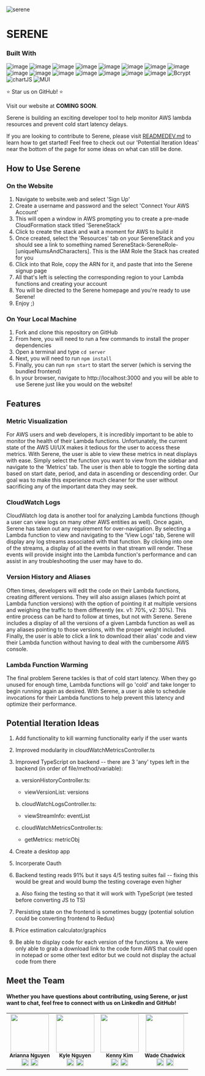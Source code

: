 ![serene](https://github.com/oslabs-beta/Serene/assets/112911565/95f391d2-3d11-419e-9b61-385d743fa57e)

# SERENE

### Built With
![image](https://github.com/kenniford/kenniford/assets/112911565/f5bf3a2c-f5a4-4360-84af-d1c3f5b59c8c)
![image](https://github.com/kenniford/kenniford/assets/112911565/a3ab678f-8ecc-460a-800a-933654c18518)
![image](https://github.com/kenniford/kenniford/assets/112911565/d06bebbb-fc67-446c-9679-4d8d2c90c225)
![image](https://github.com/kenniford/kenniford/assets/112911565/e66a8697-f64c-41a2-b9eb-8f6a4c10d2eb)
![image](https://github.com/kenniford/kenniford/assets/112911565/dfd73ccd-ad7f-4e64-8c84-ab7dbfe5186b)
![image](https://github.com/kenniford/kenniford/assets/112911565/872b446f-d32a-4d8d-90f7-4b9baa3612e5)
![image](https://github.com/kenniford/kenniford/assets/112911565/bb566f14-f92e-4fec-b2b8-b322a42c40a8)
![image](https://github.com/kenniford/kenniford/assets/112911565/dc1a4122-08d2-49f0-ab52-9d2bf068cf01)
![image](https://github.com/kenniford/kenniford/assets/112911565/c9f534ca-9f6c-4021-94a2-74bc8eaf065b)
![image](https://github.com/kenniford/kenniford/assets/112911565/1a37a7f1-1ce7-41f0-9e54-26b157d70661)
![image](https://github.com/kenniford/kenniford/assets/112911565/2cf1a2f1-ac00-492c-8ccb-733e9e6e2ed6)
![image](https://github.com/kenniford/kenniford/assets/112911565/fff446e4-8b75-4c8f-98a1-24b1a3ae33c4)
![image](https://github.com/kenniford/kenniford/assets/112911565/e6eec745-adb1-4d24-a19e-8766b0644d6b)
![image](https://github.com/kenniford/kenniford/assets/112911565/9e360dcd-27c0-4683-ab76-d67d882d3abc)
![image](https://img.shields.io/badge/Tailwind-%231DA1F2.svg?style=for-the-badge&logo=tailwind-css&logoColor=white)
![Bcrypt](https://img.shields.io/badge/BCRYPT-grey?style=for-the-badge&logo=letsencrypt)
![chartJS](https://img.shields.io/badge/Chart.js-FF6384?style=for-the-badge&logo=chartdotjs&logoColor=white)
![MUI](https://github-production-user-asset-6210df.s3.amazonaws.com/112911565/260816206-93a8a824-92b6-44c0-b2b7-ef47e6a9ba98.png)

⭐️ Star us on GitHub! ⭐️

Visit our website at **COMING SOON**.

Serene is building an exciting developer tool to help monitor AWS lambda resources and prevent cold start latency delays. 

If you are looking to contribute to Serene, please visit <a href="google.com">READMEDEV.md</a> to learn how to get started! Feel free to check out our 'Potential Iteration Ideas' near the bottom of the page for some ideas on what can still be done.

## How to Use Serene

### On the Website
1. Navigate to <link>website.web</link> and select 'Sign Up'
2. Create a username and password and the select 'Connect Your AWS Account'
3. This will open a window in AWS prompting you to create a pre-made CloudFormation stack titled 'SereneStack'
4. Click to create the stack and wait a moment for AWS to build it
5. Once created, select the 'Resources' tab on your SereneStack and you should see a link to something named SereneStack-SereneRole-[uniqueNumsAndCharacters]. This is the IAM Role the Stack has created for you
6. Click into that Role, copy the ARN for it, and paste that into the Serene signup page
7. All that's left is selecting the corresponding region to your Lambda functions and creating your account
8. You will be directed to the Serene homepage and you're ready to use Serene!
9. Enjoy ;)

### On Your Local Machine
1. Fork and clone this repository on GitHub
2. From here, you will need to run a few commands to install the proper dependencies
3. Open a terminal and type <code>cd server</code>
4. Next, you will need to run <code>npm install</code>
5. Finally, you can run <code>npm start</code> to start the server (which is serving the bundled frontend)
6. In your browser, navigate to <link>http://localhost:3000</link> and you will be able to use Serene just like you would on the website!

## Features

### Metric Visualization
For AWS users and web developers, it is incredibly important to be able to monitor the health of their Lambda functions. Unfortunately, the current state of the AWS UI/UX makes it tedious for the user to access these metrics. With Serene, the user is able to view these metrics in neat displays with ease. Simply select the function you want to view from the sidebar and navigate to the 'Metrics' tab. The user is then able to toggle the sorting data based on start date, period, and data in ascending or descending order. Our goal was to make this experience much cleaner for the user without sacrificing any of the important data they may seek.

### CloudWatch Logs
CloudWatch log data is another tool for analyzing Lambda functions (though a user can view logs on many other AWS entities as well). Once again, Serene has taken out any requirement for over-navigation. By selecting a Lambda function to view and navigating to the 'View Logs' tab, Serene will display any log streams associated with that function. By clicking into one of the streams, a display of all the events in that stream will render. These events will provide insight into the Lambda function's performance and can assist in any troubleshooting the user may have to do.

### Version History and Aliases
Often times, developers will edit the code on their Lambda functions, creating different versions. They will also assign aliases (which point at Lambda function versions) with the option of pointing it at multiple versions and weighing the traffic to them differently (ex. v1: 70%, v2: 30%). This entire process can be hard to follow at times, but not with Serene. Serene includes a display of all the versions of a given Lambda function as well as any aliases pointing to those versions, with the proper weight included. Finally, the user is able to click a link to download their alias' code and view their Lambda function without having to deal with the cumbersome AWS console.

### Lambda Function Warming
The final problem Serene tackles is that of cold start latency. When they go unused for enough time, Lambda functions will go 'cold' and take longer to begin running again as desired. With Serene, a user is able to schedule invocations for their Lambda functions to help prevent this latency and optimize their performance.


## Potential Iteration Ideas
1. Add functionality to kill warming functionality early if the user wants
2. Improved modularity in cloudWatchMetricsController.ts
3. Improved TypeScript on backend -- there are 3 'any' types left in the backend (in order of file/method/variable):

   a. versionHistoryController.ts:

   	- viewVersionList: versions

   b. cloudWatchLogsController.ts:

   	- viewStreamInfo: eventList

   c. cloudWatchMetricsController.ts:

      - getMetrics: metricObj
5. Create a desktop app
6. Incorperate Oauth
7. Backend testing reads 91% but it says 4/5 testing suites fail -- fixing this would be great and would bump the testing coverage even higher
   
    a. Also fixing the testing so that it will work with TypeScript (we tested before converting JS to TS)
9. Persisting state on the frontend is sometimes buggy (potential solution could be converting frontend to Redux)
10. Price estimation calculator/graphics
11. Be able to display code for each version of the functions
    a. We were only able to grab a download link to the code form AWS that could open in notepad or some other text editor but we could         not display the actual code from there

## Meet the Team
#### Whether you have questions about contributing, using Serene, or just want to chat, feel free to connect with us on LinkedIn and GitHub!
<table align="center">
  <tr>
    <td align="center">
      <img src="https://avatars.githubusercontent.com/u/135382120?v=4" width="100"/>
      <br />
      <sub><b>Arianna Nguyen</b></sub>
      <br />
      <a href="https://www.linkedin.com/in/ariannanguyen/" target="_blank"><img src="https://cdn-icons-png.flaticon.com/256/174/174857.png" width="20"/></a>
      <a href="https://github.com/dahliarianna" target="_blank"><img src="https://github.githubassets.com/images/modules/logos_page/GitHub-Mark.png" width="20"/></a>
    </td>
    <td align="center">
      <img src="https://avatars.githubusercontent.com/u/110702444?v=4" width="100"/>
      <br />
      <sub><b>Kyle Nguyen</b></sub>
      <br />
      <a href="https://www.linkedin.com/in/kylehng/" target="_blank"><img src="https://cdn-icons-png.flaticon.com/256/174/174857.png" width="20"/></a>
      <a href="https://github.com/khnguyen07" target="_blank"><img src="https://github.githubassets.com/images/modules/logos_page/GitHub-Mark.png" width="20"/></a>
    </td>
    <td align="center">
      <img src="https://avatars.githubusercontent.com/u/112911565?v=4" width="100"/>
      <br />
      <sub><b>Kenny Kim</b></sub>
      <br />
      <a href="https://www.linkedin.com/in/kenniford/" target="_blank"><img src="https://cdn-icons-png.flaticon.com/256/174/174857.png" width="20"/></a>
      <a href="https://github.com/kenniford" target="_blank"><img src="https://github.githubassets.com/images/modules/logos_page/GitHub-Mark.png" width="20"/></a>
    </td>
    <td align="center">
      <img src="https://avatars.githubusercontent.com/u/125922315?v=4" width="100"/>
      <br />
      <sub><b>Wade Chadwick</b></sub>
      <br />
      <a href="https://www.linkedin.com/in/wade-chadwick/" target="_blank"><img src="https://cdn-icons-png.flaticon.com/256/174/174857.png" width="20"/></a>
      <a href="https://github.com/WadeChadwick" target="_blank"><img src="https://github.githubassets.com/images/modules/logos_page/GitHub-Mark.png" width="20"/></a>
    </td>
  </tr>
</table>
